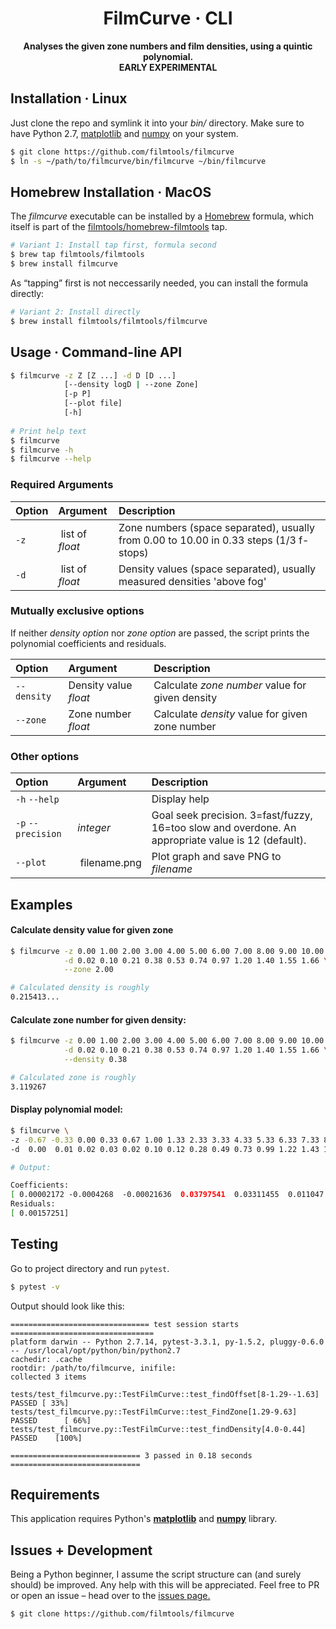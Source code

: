 <div align="center">

<h1>FilmCurve · CLI</h1>
    
<p>
<strong>Analyses the given zone numbers and film densities, using a quintic polynomial.<br>
EARLY EXPERIMENTAL</strong>
</p>

</div>



## Installation · Linux

Just clone the repo and symlink it into your *bin/* directory. Make sure to have Python 2.7, [matplotlib](https://matplotlib.org/) and [numpy](http://www.numpy.org/) on your system.

```bash
$ git clone https://github.com/filmtools/filmcurve
$ ln -s ~/path/to/filmcurve/bin/filmcurve ~/bin/filmcurve
```


## Homebrew Installation · MacOS

The *filmcurve* executable can be installed by a [Homebrew](https://brew.sh/) formula, which itself is part of the [filmtools/homebrew-filmtools](https://github.com/filmtools/homebrew-filmtools) tap.

```bash
# Variant 1: Install tap first, formula second
$ brew tap filmtools/filmtools
$ brew install filmcurve
```

As “tapping” first is not neccessarily needed, you can install the formula directly:

```bash
# Variant 2: Install directly
$ brew install filmtools/filmtools/filmcurve
```


## Usage · Command-line API

```bash
$ filmcurve -z Z [Z ...] -d D [D ...]
            [--density logD | --zone Zone]
            [-p P]
            [--plot file]
            [-h] 
           
# Print help text
$ filmcurve
$ filmcurve -h
$ filmcurve --help           
```

### Required Arguments

Option | Argument | Description
:------|:---------|:-----------
`-z` | list of *float* | Zone numbers (space separated), usually from 0.00 to 10.00 in 0.33 steps (1/3 f-stops)
`-d` | list of *float* | Density values (space separated), usually measured densities 'above fog'


### Mutually exclusive options

If neither *density option* nor *zone option* are passed, the script prints the polynomial coefficients and residuals.

Option | Argument | Description
:------|:-----|:-----------
`--density` | Density value *float* | Calculate *zone number* value for given density
`--zone` | Zone number *float* | Calculate *density* value for given zone number



### Other options

Option | Argument | Description
:------|:-----|:-----------
`-h` `--help`       |                 | Display help
`-p` `--precision`  | *integer* | Goal seek precision. 3=fast/fuzzy, 16=too slow and overdone. An appropriate value is 12 (default).
`--plot` | filename.png | Plot graph and save PNG to *filename*






## Examples

#### Calculate density value for given zone


```bash
$ filmcurve -z 0.00 1.00 2.00 3.00 4.00 5.00 6.00 7.00 8.00 9.00 10.00 \
            -d 0.02 0.10 0.21 0.38 0.53 0.74 0.97 1.20 1.40 1.55 1.66 \
            --zone 2.00

# Calculated density is roughly
0.215413...
```

#### Calculate zone number for given density:

```bash
$ filmcurve -z 0.00 1.00 2.00 3.00 4.00 5.00 6.00 7.00 8.00 9.00 10.00 \
            -d 0.02 0.10 0.21 0.38 0.53 0.74 0.97 1.20 1.40 1.55 1.66 \
            --density 0.38

# Calculated zone is roughly
3.119267
```

#### Display polynomial model:

```bash
$ filmcurve \
-z -0.67 -0.33 0.00 0.33 0.67 1.00 1.33 2.33 3.33 4.33 5.33 6.33 7.33 8.33 9.33 \
-d  0.00  0.01 0.02 0.03 0.02 0.10 0.12 0.28 0.49 0.73 0.99 1.22 1.43 1.62 1.75

# Output:

Coefficients:
[ 0.00002172 -0.0004268  -0.00021636  0.03797541  0.03311455  0.011047  ]
Residuals:
[ 0.00157251]

```


## Testing

Go to project directory and run `pytest`. 

```bash
$ pytest -v
```

Output should look like this:

```
=============================== test session starts ================================
platform darwin -- Python 2.7.14, pytest-3.3.1, py-1.5.2, pluggy-0.6.0 -- /usr/local/opt/python/bin/python2.7
cachedir: .cache
rootdir: /path/to/filmcurve, inifile:
collected 3 items

tests/test_filmcurve.py::TestFilmCurve::test_findOffset[8-1.29--1.63] PASSED [ 33%]
tests/test_filmcurve.py::TestFilmCurve::test_FindZone[1.29-9.63] PASSED      [ 66%]
tests/test_filmcurve.py::TestFilmCurve::test_findDensity[4.0-0.44] PASSED    [100%]

============================= 3 passed in 0.18 seconds =============================
```




## Requirements

This application requires Python's  **[matplotlib](https://matplotlib.org/)** and **[numpy](http://www.numpy.org/)** library.


## Issues + Development

Being a Python beginner, I assume the script structure can (and surely should) be improved. Any help with this will be appreciated. Feel free to PR or open an issue – head over to the [issues page.](https://github.com/filmtools/filmcurve/issues)

```bash
$ git clone https://github.com/filmtools/filmcurve
```


